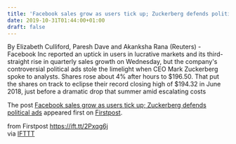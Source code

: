 ```yaml
---
title: 'Facebook sales grow as users tick up; Zuckerberg defends political ads'
date: 2019-10-31T01:44:00+01:00
draft: false
---
```


By Elizabeth Culliford, Paresh Dave and Akanksha Rana (Reuters) - Facebook Inc reported an uptick in users in lucrative markets and its third-straight rise in quarterly sales growth on Wednesday, but the company's controversial political ads stole the limelight when CEO Mark Zuckerberg spoke to analysts. Shares rose about 4% after hours to $196.50. That put the shares on track to eclipse their record closing high of $194.32 in June 2018, just before a dramatic drop that summer amid escalating costs

The post [Facebook sales grow as users tick up; Zuckerberg defends political ads](http://www.firstpost.com/business/facebook-sales-grow-as-users-tick-up-zuckerberg-defends-political-ads-7577091.html) appeared first on [Firstpost](http://www.firstpost.com).

  
  
from Firstpost https://ift.tt/2Pxqg6j  
via [IFTTT](https://ifttt.com/?ref=da&site=blogger)